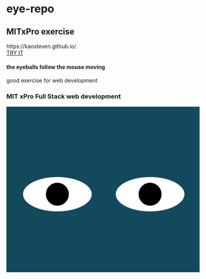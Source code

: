 # eye-repo

<h2>MITxPro exercise</h2>
https://kaosteven.github.io/<br>
<a href="https://kaosteven.github.io/eye/eyes.html" >TRY IT</a>
<h4>the eyeballs follow the mouse moving</h4>
good exercise for web development
<h3>MIT xPro Full Stack web development</h3>
<img src="eyes.jpeg">
